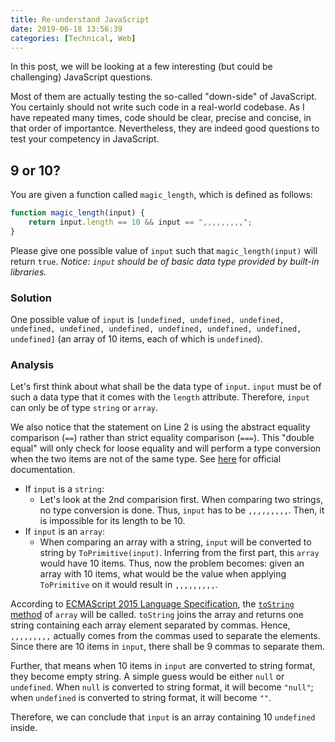 ```yaml
---
title: Re-understand JavaScript
date: 2019-06-18 13:56:39
categories: [Technical, Web]
---
```


In this post, we will be looking at a few interesting (but could be challenging) JavaScript questions.

Most of them are actually testing the so-called "down-side" of JavaScript. You certainly should not write such code in a real-world codebase. As I have repeated many times, code should be clear, precise and concise, in that order of importantce. Nevertheless, they are indeed good questions to test your competency in JavaScript.

## 9 or 10?

You are given a function called `magic_length`, which is defined as follows:
```javascript
function magic_length(input) {
    return input.length == 10 && input == ",,,,,,,,,";
}
```

Please give one possible value of `input` such that `magic_length(input)` will return `true`. _Notice: `input` should be of basic data type provided by built-in libraries._

### Solution

One possible value of `input` is `[undefined, undefined, undefined, undefined, undefined, undefined, undefined, undefined, undefined, undefined]` (an array of 10 items, each of which is `undefined`).

### Analysis

Let's first think about what shall be the data type of `input`. `input` must be of such a data type that it comes with the `length` attribute. Therefore, `input` can only be of type `string` or `array`.

We also notice that the statement on Line 2 is using the abstract equality comparison (`==`) rather than strict equality comparison (`===`). This "double equal" will only check for loose equality and will perform a type conversion when the two items are not of the same type. See [here](https://developer.mozilla.org/en-US/docs/Web/JavaScript/Equality_comparisons_and_sameness) for official documentation.

- If `input` is a `string`:
	- Let's look at the 2nd comparision first. When comparing two strings, no type conversion is done. Thus, `input` has to be `,,,,,,,,,`. Then, it is impossible for its length to be 10.
- If `input` is an `array`:
	- When comparing an array with a string, `input` will be converted to string by `ToPrimitive(input)`. Inferring from the first part, this `array` would have 10 items. Thus, now the problem becomes: given an array with 10 items, what would be the value when applying `ToPrimitive` on it would result in `,,,,,,,,,`.

According to [ECMAScript 2015 Language Specification](https://www.ecma-international.org/ecma-262/6.0/#sec-toprimitive), the [`toString` method](https://developer.mozilla.org/en-US/docs/Web/JavaScript/Reference/Global_Objects/Array/toString) of `array` will be called. `toString` joins the array and returns one string containing each array element separated by commas. Hence, `,,,,,,,,,` actually comes from the commas used to separate the elements. Since there are 10 items in `input`, there shall be 9 commas to separate them.

Further, that means when 10 items in `input` are converted to string format, they become empty string. A simple guess would be either `null` or `undefined`. When `null` is converted to string format, it will become `"null"`; when `undefined` is converted to string format, it will become `""`.

Therefore, we can conclude that `input` is an array containing 10 `undefined` inside.

